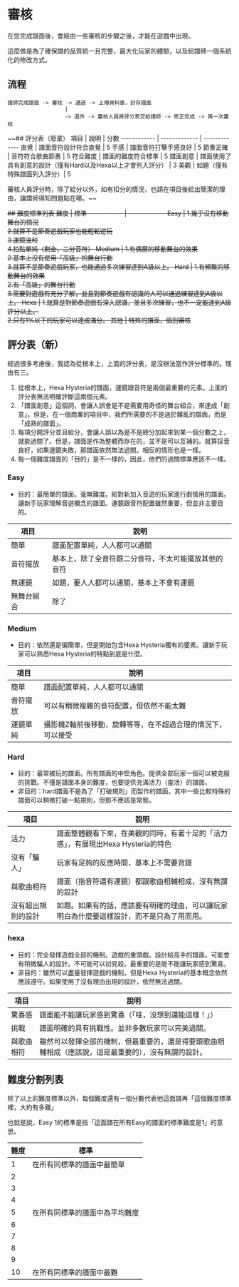 # 審核
在您完成譜面後，會經由一些審核的步驟之後，才能在遊戲中出現。

這麼做是為了確保譜的品質統一且完整，最大化玩家的體驗，以及給譜師一個系統化的修改方式。

## 流程
```
譜師完成譜面 -> 審核 -> 通過 -> 上傳資料庫，封存譜面
                  |
                  -> 退件 -> 審核人員將評分表交給譜師 -> 修正完成 -> 再一次審核
```

~~## 評分表（廢棄）
項目 | 說明 | 分數
------------ | ------------- | -------------
直覺 | 譜面音符設計符合直覺 | 5
手感 | 譜面音符打擊手感良好 | 5
節奏正確 | 音符符合歌曲節奏 | 5
符合難度 | 譜面的難度符合標準 | 5
譜面創意 | 譜面使用了具有創意的設計（僅有Hard以及Hexa以上才會列入評分） | 3
美觀 | 如題（僅有特殊譜面列入評分）| 5

審核人員評分時，除了給分以外，如有扣分的情況，也請在項目後給出簡潔的理由，讓譜師得知問題點在哪。~~

~~## 難度標準列表
難度 | 標準
------------ | -------------
Easy | 1.幾乎沒有移動舞台的情況<br>2.就算不是節奏遊戲玩家也能輕鬆遊玩<br>3.運鏡溫和<br>4.拍點單純（剩全，二分音符）
Medium | 1.有偶爾的移動舞台的效果<br>2.基本上沒有使用「高級」的舞台行動<br>3.就算不是節奏遊戲玩家，也能通過多次練習達到A級以上。
Hard | 1.有頻繁的移動舞台的效果<br>2.有「高級」的舞台行動<br>3.需要對遊戲有充分了解，並且對節奏遊戲有認識的人可以通過練習達到A級以上。
Hexa | 1.就算是對節奏遊戲有深入認識，並且多次練習，也不一定能達到A級評分以上。<br>2.只有1%以下的玩家可以達成滿分。
其他 | 特殊的譜面，個別審核~~

## 評分表（新）
經過很多考慮後，我認為從根本上，上面的評分表，是沒辦法當作評分標準的。理由有三。
1. 從根本上，Hexa Hysteria的譜面，運鏡跟音符是兩個最重要的元素。上面的評分表無法明確評斷這兩個元素。
2. 「譜面創意」這個詞，會讓人誤會是不是需要用奇怪的舞台組合，來達成「創意」。但是，在一個商業的項目中，我們所需要的不是過於雜亂的譜面，而是「成熟的譜面」。
3. 每項分開評分並且給分，會讓人誤以為是不是總分加起來到某一個分數之上，就能過關了。但是，譜面是作為整體而存在的，並不是可以互補的。就算採音良好，如果運鏡失敗，那譜面依然無法過關。相反的情形也是一樣。
4. 每一個難度譜面的「目的」是不一樣的，因此，他們的過關標準應該不一樣。

### Easy
- 目的：最簡單的譜面。毫無難度。給對新加入音遊的玩家進行劇情用的譜面。讓新手玩家理解音遊概念的譜面。運鏡跟音符配置雖然重要，但並非主要目的。

項目 | 說明
------------ | -------------
簡單 | 譜面配置單純，人人都可以通關
音符擺放 | 基本上，除了全音符跟二分音符，不太可能擺放其他的音符
無運鏡 | 如題，要人人都可以通關，基本上不會有運鏡
無舞台組合 | 除了

### Medium
- 目的：依然還是偏簡單，但是開始包含Hexa Hysteria獨有的要素。讓新手玩家可以熟悉Hexa Hysteria的特點到底是什麼。

項目 | 說明
------------ | -------------
簡單 | 譜面配置單純，人人都可以通關
音符擺放 | 可以有稍微複雜的音符配置，但依然不能太難
運鏡單純 | 攝影機Z軸前後移動，旋轉等等，在不超過合理的情況下，可以接受


### Hard
- 目的：最常被玩的譜面。所有譜面的中堅角色。提供全部玩家一個可以被克服的挑戰。不僅是譜面本身的難度，也要提供充滿活力（靈活）的譜面。
- 非目的：hard譜面不是為了「打破規則」而製作的譜面。其中一些比較特殊的譜面可以稍微打破一點規則，但那不應該是常態。

項目 | 說明
------------ | -------------
活力 | 譜面整體觀看下來，在美觀的同時，有著十足的「活力感」，有展現出Hexa Hysteria的特色
沒有「騙人」| 玩家有足夠的反應時間，基本上不需要背譜
與歌曲相符 | 譜面（指音符還有運鏡）都跟歌曲相輔相成，沒有無謂的設計
沒有超出規則的設計 | 如題。如果有的話，應該要有明確的理由，可以讓玩家明白為什麼要這樣設計，而不是只為了用而用。

### hexa
- 目的：完全發揮遊戲全部的機制。遊戲的重頭戲。設計給高手的譜面。可能會有稍微騙人的設計。不可能可以初見殺。最重要的是能不能讓玩家感到驚喜。
- 非目的：雖然可以盡量發揮遊戲的機制，但是Hexa Hysteria的基本概念依然應該遵守。如果使用了沒有理由出現的設計，依然無法過關。

項目 | 說明
------------ | -------------
驚喜感 | 譜面能不能讓玩家感到驚喜（「哇，沒想到還能這樣！」）
挑戰 | 譜面明確的具有挑戰性。並非多數玩家可以完美過關。
與歌曲相符 | 雖然可以發揮全部的機制，但最重要的，還是得要跟歌曲相輔相成（應該說，這是最重要的），沒有無謂的設計。


## 難度分割列表
除了以上的難度標準以外，每個難度還有一個分數代表他這面譜再「這個難度標準裡，大約有多難」

也就是說，Easy 1的標準是指「這面譜在所有Easy的譜面的標準難度是1」的意思。

難度 | 標準
------------ | -------------
1 | 在所有同標準的譜面中最簡單
2 |
3 |
4 |
5 | 在所有同標準的譜面中為平均難度
6 |
7 |
8 |
9 |
10 | 在所有同標準的譜面中最難
